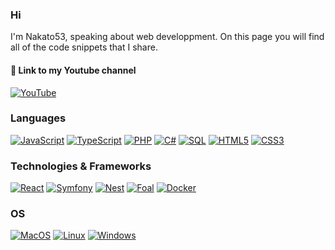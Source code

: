 ### Hi
I'm Nakato53, speaking about web developpment. On this page you will find all of the code snippets that I share.

#### 🔗 Link to my Youtube channel
[![YouTube](https://img.shields.io/badge/youtube-red?style=for-the-badge&logo=youtube)](https://www.youtube.com/@nakato53)

### Languages
[![JavaScript](https://img.shields.io/badge/javascript-black?style=for-the-badge&logo=javascript)](https://github.com/Nakato53)
[![TypeScript](https://img.shields.io/badge/typescript-black?style=for-the-badge&logo=typescript)](https://github.com/Nakato53)
[![PHP](https://img.shields.io/badge/php-black?style=for-the-badge&logo=php)](https://github.com/Nakato53)
[![C#](https://img.shields.io/badge/csharp-black?style=for-the-badge&logo=csharp)](https://github.com/Nakato53)
[![SQL](https://img.shields.io/badge/sql-black?style=for-the-badge&logo=mysql)](https://github.com/Nakato53)
[![HTML5](https://img.shields.io/badge/html5-black?style=for-the-badge&logo=html5)](https://github.com/u/Nakato53)
[![CSS3](https://img.shields.io/badge/css3-black?style=for-the-badge&logo=css3)](https://github.com/u/Nakato53)

### Technologies & Frameworks
[![React](https://img.shields.io/badge/react-black?style=for-the-badge&logo=react)](https://github.com/Nakato53)
[![Symfony](https://img.shields.io/badge/symfony-green?style=for-the-badge&logo=symfony)](https://github.com/u/Nakato53)
[![Nest](https://img.shields.io/badge/nest-black?style=for-the-badge&logo=nestjs)](https://github.com/u/Nakato53)
[![Foal](https://img.shields.io/badge/foalts-blue?style=for-the-badge&logo=foal)](https://github.com/u/Nakato53)
[![Docker](https://img.shields.io/badge/docker-black?style=for-the-badge&logo=docker)](https://github.com/u/Nakato53)

### OS
[![MacOS](https://img.shields.io/badge/macos-black?style=for-the-badge&logo=macos)](https://github.com/Nakato53)
[![Linux](https://img.shields.io/badge/linux-black?style=for-the-badge&logo=Linux)](https://github.com/Nakato53)
[![Windows](https://img.shields.io/badge/Windows-black?style=for-the-badge&logo=Windows)](https://github.com/Nakato53)
